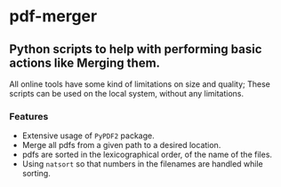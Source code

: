 # pdf-merger

## Python scripts to help with performing basic actions like Merging them.

All online tools have some kind of limitations on size and quality; These scripts can be used on the local system, without any limitations.

### Features
* Extensive usage of `PyPDF2` package.
* Merge all pdfs from a given path to a desired location.
* pdfs are sorted in the lexicographical order, of the name of the files.
* Using `natsort` so that numbers in the filenames are handled while sorting.   
